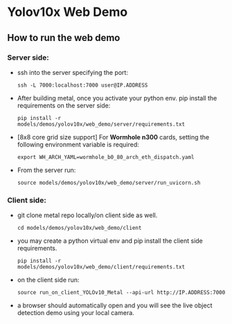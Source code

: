 # Yolov10x Web Demo

## How to run the web demo

### Server side:

- ssh into the server specifying the port:
  ```
  ssh -L 7000:localhost:7000 user@IP.ADDRESS
  ```

- After building metal, once you activate your python env. pip install the requirements on the server side:
  ```
  pip install -r models/demos/yolov10x/web_demo/server/requirements.txt
  ```

- [8x8 core grid size support] For **Wormhole n300** cards, setting the following environment variable is required:
   ```
   export WH_ARCH_YAML=wormhole_b0_80_arch_eth_dispatch.yaml
   ```

- From the server run:
  ```
  source models/demos/yolov10x/web_demo/server/run_uvicorn.sh
  ```

### Client side:

- git clone metal repo locally/on client side as well.
  ```
  cd models/demos/yolov10x/web_demo/client
  ```
- you may create a python virtual env and pip install the client side requirements.

  ```
  pip install -r models/demos/yolov10x/web_demo/client/requirements.txt
  ```
- on the client side run:
  ```
  source run_on_client_YOLOv10_Metal --api-url http://IP.ADDRESS:7000
  ```
- a browser should automatically open and you will see the live object detection demo using your local camera.
